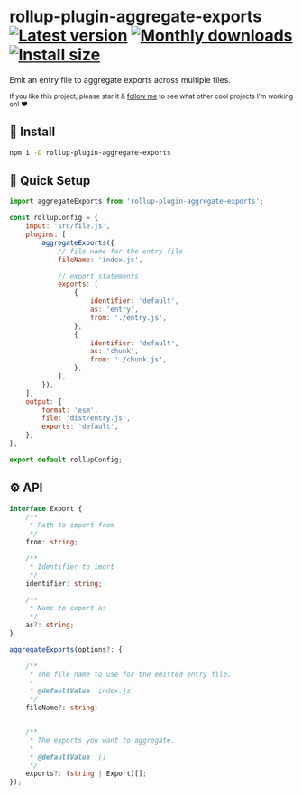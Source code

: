 # rollup-plugin-aggregate-exports [![Latest version](https://badgen.net/npm/v/rollup-plugin-aggregate-exports)](https://npm.im/rollup-plugin-aggregate-exports) [![Monthly downloads](https://badgen.net/npm/dm/rollup-plugin-aggregate-exports)](https://npm.im/rollup-plugin-aggregate-exports) [![Install size](https://packagephobia.now.sh/badge?p=rollup-plugin-aggregate-exports)](https://packagephobia.now.sh/result?p=rollup-plugin-aggregate-exports)

Emit an entry file to aggregate exports across multiple files.

<sub>If you like this project, please star it & [follow me](https://github.com/privatenumber) to see what other cool projects I'm working on! ❤️</sub>

## 🚀 Install
```sh
npm i -D rollup-plugin-aggregate-exports
```

## 🚦 Quick Setup

```js
import aggregateExports from 'rollup-plugin-aggregate-exports';

const rollupConfig = {
	input: 'src/file.js',
	plugins: [
		aggregateExports({
			// file name for the entry file
			fileName: 'index.js',

			// export statements
			exports: [
				{
					identifier: 'default',
					as: 'entry',
					from: './entry.js',
				},
				{
					identifier: 'default',
					as: 'chunk',
					from: './chunk.js',
				},
			],
		}),
	],
	output: {
		format: 'esm',
		file: 'dist/entry.js',
		exports: 'default',
	},
};

export default rollupConfig;
```

## ⚙️ API

```ts
interface Export {
	/**
	 * Path to import from
	 */
	from: string;

	/**
	 * Identifier to imort
	 */
	identifier: string;

	/**
	 * Name to export as
	 */
	as?: string;
}

aggregateExports(options?: {

	/**
	 * The file name to use for the emitted entry file.
	 * 
	 * @defaultValue `index.js`
	 */
	fileName?: string;


	/**
	 * The exports you want to aggregate.
	 * 
	 * @defaultValue `[]`
	 */
	exports?: (string | Export)[];
});
```
